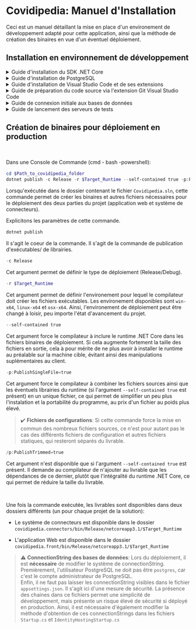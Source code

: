 # Covidipedia: Manuel d'Installation

Ceci est un manuel détaillant la mise en place d'un environement de développement adapté pour cette application, ainsi que la méthode de création des binaires en vue d'un éventuel déploiement.

## Installation en environnement de développement  

<details><summary>Guide d'installation du SDK .NET Core</summary>
<br>
Ce projet est développé sous l'environement .NET. Plus précisément, le software development kit utilisé est le [.NET Core SDK 3.1.406](https://dotnet.microsoft.com/download/dotnet/3.1), compatible pour Windows, Linux et MacOS.  

Dans une Console de Commande (cmd - bash -powershell):

```powershell linenums="1"
dotnet --version
```

Cette commande permet de vérifier que l'installation a bien fonctionnée. Dans le cas ou la commande n'est pas reconnue, il faut alors redémarer l'ordinateur.

> :heavy_check_mark: **Redémarrage**: Il est recommandé d'avoir au préalable procédé à l'étape d'installation de PostgreSQL avant d'effectuer un redémarrage, cette étape en demandant également un.

---
</details>

<details><summary>Guide d'installation de PostgreSQL</summary>

ToDo

---
</details>

<details><summary>Guide d'installation de Visual Studio Code et de ses extensions</summary>

ToDo

---
</details>

<details><summary>Guide de préparation du code source via l'extension Git Visual Studio Code</summary>
<br>
La première étape consiste à autoriser la connection entre l'extension de Visual Studio et Github. Une fois l'authentification validée, il est désormais temps de pull le repository sur la machine. Pour cela, dans Visual Studio Code:  
<br>
<br>
<img src="./readme_img/integration-github-0.jpg">
<br>
<br>
Une fois le repository local initialisé, il faut ajour le repository Github contenant le code source en temps que Remote:
<br>
<br>
<img src="./readme_img/integration-github-1.jpg">
<br>
<br>
On renseigne un nom, puis une URL de repository. On crée ensuite une nouvelle branche sur notre repository local:
<br>
<br>
<img src="./readme_img/integration-github-2.jpg">
<br>
<br>

On choisit à quelle branche du Github notre branche locale correspondra. Au moment de la création, on choisit alors l'option "Create and Switch". Visual Studio Code est alors prêt à l'utilisation.

Dans une Console de Commande (cmd - bash -powershell):

```powershell linenums="1"
cd $Path_to_Covidipedia_Front_Folder
dotnet user-secrets init
dotnet user-secrets set SendGridUser Covidipedia
dotnet user-secrets set SendGridKey $SENDGRID_APIKEY
```

Cette manipulation permet d'éviter l'appartition d'une `API Key Error` au démarrage de l'application.

> :heavy_check_mark: **API Key et Identifiants Administrateurs**: L'API Key SendGrid, ainsi que les identifiants administrateurs de base de l'application sont explicités dans le manuel d'utilisation, livré séparément.

> :warning: **ConnectionString des bases de données**: Lors du développement, il faut penser à adapter les connectionStrings dans le fichier `appsettings.json`. Pour cela, il faut remplacer le nom d'utilisateur et le mot de passe dans les connectionStrings `MainDBConnection` et `ApplicationDbContextConnection` par ceux définis lors de l'installation de PostgreSQL.

---
</details>

<details><summary>Guide de connexion initiale aux bases de données</summary><br>

Les étapes suivantes sont nécessaires uniquement lors du premier paramétrage de l'environement de déploiement sur une machine. A noter qu'elles sont également nécessaire lors du déploiement, s'agissant du build des deux bases de données de l'application.  
<br>

### Connexion initiale à la base de données principale

Dans une Console de Commande (cmd - bash -powershell):

```powershell hl_lines="6" linenums="1"
psql - U $PostgreSQL_Username
$PostgreSQL_Password
CREATE DATABASE bddcovidipedia;
\c bddcovidipedia;
\i $Path_to_scriptBDDindex
\i $Path_to_dataSet
```

La base de données principale est désormais créée et remplie de données utilisables pour tester les fonctionnalités de l'application lors du déploiement.

> :heavy_check_mark: **De l'intérêt de la dernière commande**: La dernière commande permet de remplir la base de données avec des données générées de façon cohérente. Lors d'un déploiement en production, il ne faut donc pas lancer cette commande, les données générées restant fictives.

<br>

### Connexion initiale à la base de données d'authentification

Pour des mesures de sécurité, le système d'authentification est relié à une base de données secondaire, qui doit également être paramétrée.  
Dans une Console de Commande (cmd - bash -powershell):

```powershell linenums="1"
dotnet tool install --global dotnet-ef
dotnet ef database update --context applicationdbcontext
```

Les deux databases sont désormais créées et prêtes à être utilisées.

---
</details>

<details><summary>Guide de lancement des serveurs de tests</summary><br>

Afin de tester l'application/le système de connecteurs, il est tout d'abord nécessaire de lancer le service PostgreSQL.  
Dans une Console de Commande (cmd - bash -powershell):

```powershell linenums="1"
postgres -D $Path_to_PostgreSQL_data_folder
```

L'environement de développement est désormais prêt à l'utilisation.

<br>

<h4><ins> Tester l'Application Web </ins></h4>

Dans une Console de Commande (cmd - bash -powershell):

```powershell linenums="1"
cd $Path_to_covidipedia_front_folder
dotnet run
```

Si la commande `dotnet run` est exécutée dans le dossier où se situe le fichier `covidipedia.front.csproj`, un système d'hosting Microsoft va se lancer. Au bout de quelques secondes, le port du localhost sur lequel est hébergé l'application web sera mis à disposition.

> :warning: **Hosting Microsoft et Cache du Navigateur**: Lorsque le code source de l'application est modifié, il est nécessaire, après sauvegarde des modifications, de relancer le système d'host Microsoft à l'aide la commande `dotnet run` afin que celles ci soient prises en compte. De même, il peut être nécessaire de vider le cache du navigateur lors de la modification des fichiers Javascript et CSS.  

> :heavy_check_mark: **Commande dotnet run**: La commande `dotnet run` permet de tester l'application en cours de développement. Pour cela, des fichiers binaires temporaires sont générés dans les dossiers `/bin/` et `/obj/`. Il est recommandé de rajouter ces dossiers au fichier `.gitignore`, voir de les supprimer avant de procéder à un commit/push.

<br>

<h4><ins> Tester le Système de connecteurs </ins></h4>

Dans une Console de Commande (cmd - bash -powershell):

```powershell linenums="1"
cd $Path_to_covidipedia_connectors_folder
dotnet run
```

Si la commande `dotnet run` est exécutée dans le dossier où se situe le fichier `covidipedia.connectors.csproj`, un système d'hosting Microsoft va se lancer. Au bout de quelques secondes, le service aura terminé la mise à jour de la base de données, et le système d'hosting s'arrêtera de lui même.

> :heavy_check_mark: **Commande dotnet run**: La commande `dotnet run` permet de tester l'application en cours de développement. Pour cela, des fichiers binaires temporaires sont générés dans les dossiers `/bin/` et `/obj/`. Il est recommandé de rajouter ces dossiers au fichier `.gitignore`, voir de les supprimer avant de procéder à un commit/push.

---
</details>

## Création de binaires pour déploiement en production

<br>

Dans une Console de Commande (cmd - bash -powershell):

```powershell linenums="1"
cd $Path_to_covidipedia_folder
dotnet publish -c Release -r $Target_Runtime --self-contained true -p:PublishSingleFile=true /p:PublishTrimmed=true 
```

Lorsqu'exécutée dans le dossier contenant le fichier `Covidipedia.sln`, cette commande permet de créer les binaires et autres fichiers nécessaires pour le déploiement des deux parties du projet (application web et système de connecteurs).  

Explicitons les paramètres de cette commande.

```powershell
dotnet publish
```

Il s'agit le coeur de la commande. Il s'agit de la commande de publication d'exécutables/ de librairies.

```powershell
-c Release
```

Cet argument permet de définir le type de déploiement (Release/Debug).

```powershell
-r $Target_Runtime
```

Cet argument permet de définir l'environement pour lequel le compilateur doit créer les fichiers exécutables. Les environement disponibles sont `win-x64`, `linux-x64` et `osx-x64`. Ainsi, l'environement de déploiement peut être changé à loisir, peu importe l'état d'avancement du projet.

```powershell
--self-contained true
```

Cet argument force le compilateur à inclure le runtime .NET Core dans les fichiers binaires de déploiement. Si cela augmente fortement la taille des fichiers en sortie, cela à pour mérite de ne plus avoir à installer le runtime au préalable sur la machine cible, évitant ainsi des manipulations suplémentaires au client.

```powershell
-p:PublishSingleFile=true
```

Cet argument force le compilateur à combiner les fichiers sources ainsi que les éventuels librairies du runtime (si l'argument `--self-contained true` est présent) en un unique fichier, ce qui permet de simplifier un peu plus l'instalation et la portabilité du programme, au prix d'un fichier au poids plus élevé.

> :heavy_check_mark: **Fichiers de configurations**: Si cette commande force la mise en commun des nombreux fichiers sources, ce n'est pour autant pas le cas des différents fichiers de configuration et autres fichiers statiques, qui resteront séparés du livrable.

```powershell
/p:PublishTrimmed=true
```

Cet argument n'est disponible que si l'argument `--self-contained true` est présent. Il demande au compilateur de n'ajouter au livrable que les dépendances de ce dernier, plutôt que l'intégralité du runtime .NET Core, ce qui permet de réduire la taille du livrable.

<br>

Une fois la commande exécutée, les livrables sont disponibles dans deux dossiers différents (un pour chaque projet de la solution):

* Le système de connecteurs est disponible dans le dossier `covidipedia.connectors/bin/Release/netcoreapp3.1/$Target_Runtime`

* L'application Web est disponible dans le dossier `covidipedia.front/bin/Release/netcoreapp3.1/$Target_Runtime`

> :warning: **ConnectionString des bases de données**: Lors du déploiement, il est **nécessaire** de modifier le système de connectionString.  Premièrement, l'utilisateur PostgreSQL ne doit pas être `postgres`, car c'est le compte administrateur de PostgreSQL.  
Enfin, il ne faut pas laisser les connectionString visibles dans le fichier `appsettings.json`. Il s'agit ici d'une mesure de sécurité. La présence des chaines dans ce fichiers permet une simplicité de développement, mais présente un risque élevé de sécurité si déployé en production. Ainsi, il est nécessaire d'également modifier la méthode d'obtention de ces connectionStrings dans les fichiers `Startup.cs` et `IdentityHostingStartup.cs`
